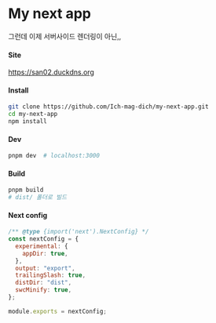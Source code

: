 # My next app

그런데 이제 서버사이드 렌더링이 아닌,,

#### Site

<https://san02.duckdns.org>

#### Install

```bash
git clone https://github.com/Ich-mag-dich/my-next-app.git
cd my-next-app
npm install
```

#### Dev

```bash
pnpm dev  # localhost:3000
```

#### Build

```bash
pnpm build 
# dist/ 폴더로 빌드
```

#### Next config

```javascript
/** @type {import('next').NextConfig} */
const nextConfig = {
  experimental: {
    appDir: true,
  },
  output: "export",
  trailingSlash: true,
  distDir: "dist",
  swcMinify: true,
};

module.exports = nextConfig;
```
